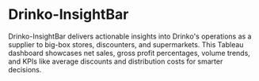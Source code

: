 # Drinko-InsightBar
Drinko-InsightBar delivers actionable insights into Drinko's operations as a supplier to big-box stores, discounters, and supermarkets. This Tableau dashboard showcases net sales, gross profit percentages, volume trends, and KPIs like average discounts and distribution costs for smarter decisions.
